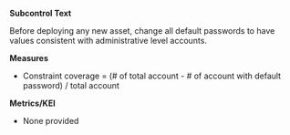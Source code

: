 **Subcontrol Text**

Before deploying any new asset, change all default passwords to have values consistent with administrative level accounts.

**Measures**

* Constraint coverage = (# of total account - # of account with default password) / total account

**Metrics/KEI**

* None provided
